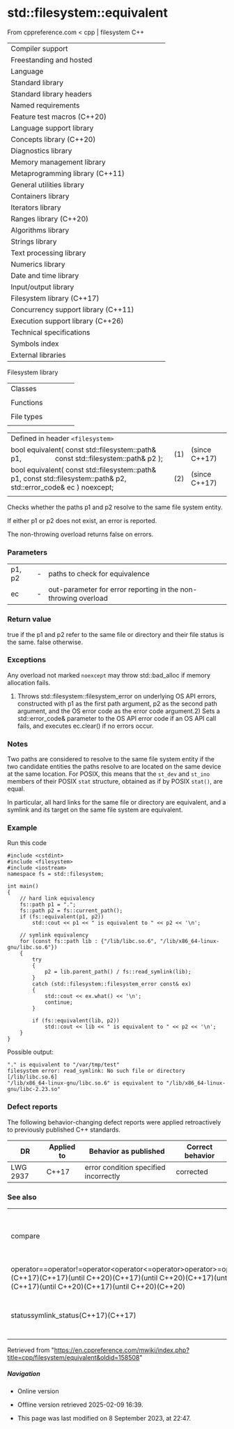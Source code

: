 # std::filesystem::equivalent

From cppreference.com
< cpp‎ | filesystem
C++

|  |  |  |  |  |
| --- | --- | --- | --- | --- |
| Compiler support | | | | |
| Freestanding and hosted | | | | |
| Language | | | | |
| Standard library | | | | |
| Standard library headers | | | | |
| Named requirements | | | | |
| Feature test macros (C++20) | | | | |
| Language support library | | | | |
| Concepts library (C++20) | | | | |
| Diagnostics library | | | | |
| Memory management library | | | | |
| Metaprogramming library (C++11) | | | | |
| General utilities library | | | | |
| Containers library | | | | |
| Iterators library | | | | |
| Ranges library (C++20) | | | | |
| Algorithms library | | | | |
| Strings library | | | | |
| Text processing library | | | | |
| Numerics library | | | | |
| Date and time library | | | | |
| Input/output library | | | | |
| Filesystem library (C++17) | | | | |
| Concurrency support library (C++11) | | | | |
| Execution support library (C++26) | | | | |
| Technical specifications | | | | |
| Symbols index | | | | |
| External libraries | | | | |

Filesystem library

|  |  |  |  |  |
| --- | --- | --- | --- | --- |
| Classes | | | | |
| |  |  |  |  |  | | --- | --- | --- | --- | --- | | filesystem::path | | | | | | filesystem::filesystem_error | | | | | | filesystem::directory_entry | | | | | | filesystem::directory_iterator | | | | | | filesystem::recursive_directory_iterator | | | | | | filesystem::file_status | | | | | | filesystem::space_info | | | | | | |  |  |  |  |  | | --- | --- | --- | --- | --- | | filesystem::file_type | | | | | | filesystem::file_time_type | | | | | | filesystem::perms | | | | | | filesystem::perm_options | | | | | | filesystem::copy_options | | | | | | filesystem::directory_options | | | | | |
| Functions | | | | |
| |  |  |  |  |  | | --- | --- | --- | --- | --- | | filesystem::absolute | | | | | | filesystem::canonicalfilesystem::weakly_canonical | | | | | | filesystem::relativefilesystem::proximate | | | | | | filesystem::copy | | | | | | filesystem::copy_file | | | | | | filesystem::copy_symlink | | | | | | filesystem::create_directory filesystem::create_directories | | | | | | filesystem::create_hard_link | | | | | | filesystem::create_symlink filesystem::create_directory_symlink | | | | | | filesystem::current_path | | | | | | filesystem::temp_directory_path | | | | | | |  |  |  |  |  | | --- | --- | --- | --- | --- | | filesystem::exists | | | | | | ****filesystem::equivalent**** | | | | | | filesystem::file_size | | | | | | filesystem::hard_link_count | | | | | | filesystem::last_write_time | | | | | | filesystem::permissions | | | | | | filesystem::read_symlink | | | | | | filesystem::remove filesystem::remove_all | | | | | | filesystem::rename | | | | | | filesystem::resize_file | | | | | | filesystem::space | | | | | | filesystem::status filesystem::symlink_status | | | | | |
| File types | | | | |
| |  |  |  |  |  | | --- | --- | --- | --- | --- | | filesystem::is_block_file | | | | | | filesystem::is_character_file | | | | | | filesystem::is_directory | | | | | | filesystem::is_empty | | | | | | filesystem::status_known | | | | | | |  |  |  |  |  | | --- | --- | --- | --- | --- | | filesystem::is_fifo | | | | | | filesystem::is_other | | | | | | filesystem::is_regular_file | | | | | | filesystem::is_socket | | | | | | filesystem::is_symlink | | | | | |

|  |  |  |
| --- | --- | --- |
| Defined in header `<filesystem>` |  |  |
| bool equivalent( const std::filesystem::path& p1,                   const std::filesystem::path& p2 ); | (1) | (since C++17) |
| bool equivalent( const std::filesystem::path& p1,  const std::filesystem::path& p2, std::error_code& ec ) noexcept; | (2) | (since C++17) |
|  |  |  |

Checks whether the paths p1 and p2 resolve to the same file system entity.

If either p1 or p2 does not exist, an error is reported.

The non-throwing overload returns false on errors.

### Parameters

|  |  |  |
| --- | --- | --- |
| p1, p2 | - | paths to check for equivalence |
| ec | - | out-parameter for error reporting in the non-throwing overload |

### Return value

true if the p1 and p2 refer to the same file or directory and their file status is the same. false otherwise.

### Exceptions

Any overload not marked `noexcept` may throw std::bad_alloc if memory allocation fails.

1) Throws std::filesystem::filesystem_error on underlying OS API errors, constructed with p1 as the first path argument, p2 as the second path argument, and the OS error code as the error code argument.2) Sets a std::error_code& parameter to the OS API error code if an OS API call fails, and executes ec.clear() if no errors occur.

### Notes

Two paths are considered to resolve to the same file system entity if the two candidate entities the paths resolve to are located on the same device at the same location. For POSIX, this means that the `st_dev` and `st_ino` members of their POSIX `stat` structure, obtained as if by POSIX `stat()`, are equal.

In particular, all hard links for the same file or directory are equivalent, and a symlink and its target on the same file system are equivalent.

### Example

Run this code

```
#include <cstdint>
#include <filesystem>
#include <iostream>
namespace fs = std::filesystem;
 
int main()
{
    // hard link equivalency
    fs::path p1 = ".";
    fs::path p2 = fs::current_path();
    if (fs::equivalent(p1, p2))
        std::cout << p1 << " is equivalent to " << p2 << '\n';
 
    // symlink equivalency
    for (const fs::path lib : {"/lib/libc.so.6", "/lib/x86_64-linux-gnu/libc.so.6"})
    {
        try
        {
            p2 = lib.parent_path() / fs::read_symlink(lib);
        }
        catch (std::filesystem::filesystem_error const& ex)
        {
            std::cout << ex.what() << '\n';
            continue;
        }
 
        if (fs::equivalent(lib, p2))
            std::cout << lib << " is equivalent to " << p2 << '\n';
    }
}

```

Possible output:

```
"." is equivalent to "/var/tmp/test"
filesystem error: read_symlink: No such file or directory [/lib/libc.so.6]
"/lib/x86_64-linux-gnu/libc.so.6" is equivalent to "/lib/x86_64-linux-gnu/libc-2.23.so"

```

### Defect reports

The following behavior-changing defect reports were applied retroactively to previously published C++ standards.

| DR | Applied to | Behavior as published | Correct behavior |
| --- | --- | --- | --- |
| LWG 2937 | C++17 | error condition specified incorrectly | corrected |

### See also

|  |  |
| --- | --- |
| compare | compares the lexical representations of two paths lexicographically   (public member function of `std::filesystem::path`) |
| operator==operator!=operator<operator<=operator>operator>=operator<=>(C++17)(C++17)(until C++20)(C++17)(until C++20)(C++17)(until C++20)(C++17)(until C++20)(C++17)(until C++20)(C++20) | lexicographically compares two paths   (function) |
| statussymlink_status(C++17)(C++17) | determines file attributes determines file attributes, checking the symlink target   (function) |

Retrieved from "<https://en.cppreference.com/mwiki/index.php?title=cpp/filesystem/equivalent&oldid=158508>"

##### Navigation

- Online version
- Offline version retrieved 2025-02-09 16:39.

- This page was last modified on 8 September 2023, at 22:47.